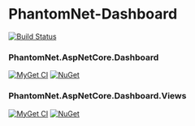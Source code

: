 # PhantomNet-Dashboard
 
 [![Build Status](https://ci.appveyor.com/api/projects/status/github/green-grass/PhantomNet-Dashboard?branch=master&svg=true)](https://ci.appveyor.com/project/mnguyen284/phantomnet-dashboard)
 
### PhantomNet.AspNetCore.Dashboard

[![MyGet CI](https://img.shields.io/myget/green-grass-ci/v/PhantomNet.AspNetCore.Dashboard.svg)](https://www.myget.org/feed/green-grass-ci/package/nuget/PhantomNet.AspNetCore.Dashboard) [![NuGet](https://img.shields.io/nuget/v/PhantomNet.AspNetCore.Dashboard.svg)](https://www.nuget.org/packages/PhantomNet.AspNetCore.Dashboard)

### PhantomNet.AspNetCore.Dashboard.Views

[![MyGet CI](https://img.shields.io/myget/green-grass-ci/v/PhantomNet.AspNetCore.Dashboard.Views.svg)](https://www.myget.org/feed/green-grass-ci/package/nuget/PhantomNet.AspNetCore.Dashboard.Views) [![NuGet](https://img.shields.io/nuget/v/PhantomNet.AspNetCore.Dashboard.Views.svg)](https://www.nuget.org/packages/PhantomNet.AspNetCore.Dashboard.Views)
